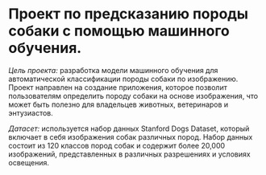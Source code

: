 # Проект по предсказанию породы собаки с помощью машинного обучения.
*Цель проекта:* разработка модели машинного обучения для автоматической классификации породы собаки по изображению. Проект направлен на создание приложения, которое позволит пользователям определить породу собаки на основе изображения, что может быть полезно для владельцев животных, ветеринаров и энтузиастов.

*Датасет:* используется набор данных Stanford Dogs Dataset, который включает в себя изображения собак различных пород. Набор данных состоит из 120 классов пород собак и содержит более 20,000 изображений, представленных в различных разрешениях и условиях освещения.
